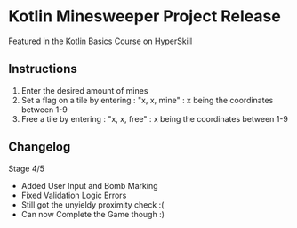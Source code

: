 # Kotlin Minesweeper Project Release

Featured in the Kotlin Basics Course on HyperSkill 

Instructions
----------------------------------------
1. Enter the desired amount of mines
2. Set a flag on a tile by entering   :  "x, x, mine"  : x being the coordinates between 1-9
3. Free a tile by entering            :  "x, x, free"  : x being the coordinates between 1-9


Changelog
-----------------------------------------

Stage 4/5
- Added User Input and Bomb Marking
- Fixed Validation Logic Errors
- Still got the unyieldy proximity check :(
- Can now Complete the Game though :)
